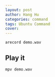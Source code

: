 ```yaml
---
layout: post
author: Hang Hu
categories: command
tags: Ubuntu Command 
cover: 
---
```


```
arecord demo.wav
```

## Play it

```
mpv demo.wav
```
